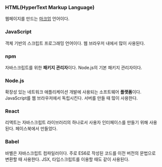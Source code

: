 ### HTML(HyperText Markup Language)
웹페이지를 만드는 [마크업](https://github.com/autroshot/studyroom/blob/main/00-%EA%B0%9C%EB%85%90,%20%EC%9A%A9%EC%96%B4%20%EC%A0%95%EB%A6%AC/01-%EC%9A%A9%EC%96%B4.md#%EB%A7%88%ED%81%AC%EC%97%85) 언어이다.

### JavaScript
객체 기반의 스크립트 프로그래밍 언어이다. 웹 브라우저 내에서 많이 사용된다.

### npm
자바스크립트를 위한 **패키지 관리자**이다. Node.js의 기본 패키지 관리자이다.

### Node.js
확장성 있는 네트워크 애플리케이션 개발에 사용되는 소프트웨어 **플랫폼**이다. JavaScript를 웹 브라우저에서 독립시킨다. 서버를 만들 때 많이 사용한다.

### React
리액트는 자바스크립트 라이브러리의 하나로서 사용자 인터페이스를 만들기 위해 사용된다. 페이스북에서 만들었다.

### Babel
바벨은 자바스크립트 컴파일러이다. 주로 ES6로 작성된 코드를 이전 버전의 문법으로 변환할 때 사용한다. JSX, 타입스크립트를 이용할 때도 같이 사용된다.
